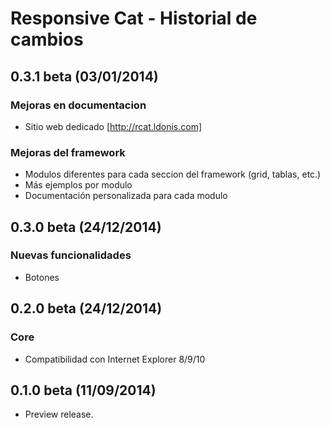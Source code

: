 Responsive Cat - Historial de cambios
===================

0.3.1 beta (03/01/2014)
------------------
### Mejoras en documentacion
* Sitio web dedicado [http://rcat.ldonis.com]

### Mejoras del framework
* Modulos diferentes para cada seccion del framework (grid, tablas, etc.)
* Más ejemplos por modulo
* Documentación personalizada para cada modulo

0.3.0 beta (24/12/2014)
------------------
### Nuevas funcionalidades
* Botones


0.2.0 beta (24/12/2014)
------------------

### Core

* Compatibilidad con Internet Explorer 8/9/10

0.1.0 beta (11/09/2014)
------------------

* Preview release.